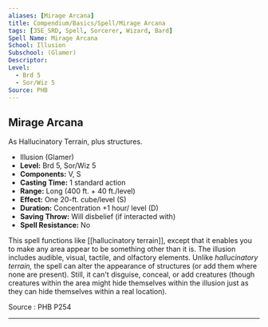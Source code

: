 ```yaml
---
aliases: [Mirage Arcana]
title: Compendium/Basics/Spell/Mirage Arcana
tags: [35E_SRD, Spell, Sorcerer, Wizard, Bard]
Spell Name: Mirage Arcana
School: Illusion
Subschool: (Glamer)
Descriptor: 
Level:
  - Brd 5
  - Sor/Wiz 5
Source: PHB
---
```



## Mirage Arcana

As Hallucinatory Terrain, plus structures.

*   Illusion (Glamer)
*   **Level:** Brd 5, Sor/Wiz 5
*   **Components:** V, S
*   **Casting Time:** 1 standard action
*   **Range:** Long (400 ft. + 40 ft./level)
*   **Effect:** One 20-ft. cube/level (S)
*   **Duration:** Concentration +1 hour/ level (D)
*   **Saving Throw:** Will disbelief (if interacted with)
*   **Spell Resistance:** No

This spell functions like [[hallucinatory terrain]], except that it enables you to make any area appear to be something other than it is. The illusion includes audible, visual, tactile, and olfactory elements. Unlike <i>hallucinatory terrain,</i> the spell can alter the appearance of structures (or add them where none are present). Still, it can't disguise, conceal, or add creatures (though creatures within the area might hide themselves within the illusion just as they can hide themselves within a real location).

Source : PHB P254

---
